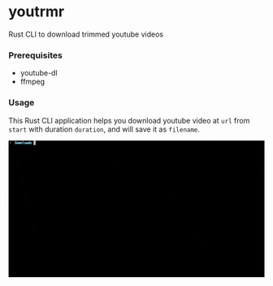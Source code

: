 # youtrmr

Rust CLI to download trimmed youtube videos

### Prerequisites

- youtube-dl
- ffmpeg

### Usage

This Rust CLI application helps you download youtube video at `url` from `start` with duration `duration`, and will save it as `filename`.

![youtrmr in action](/docs/youtrmr.gif)
